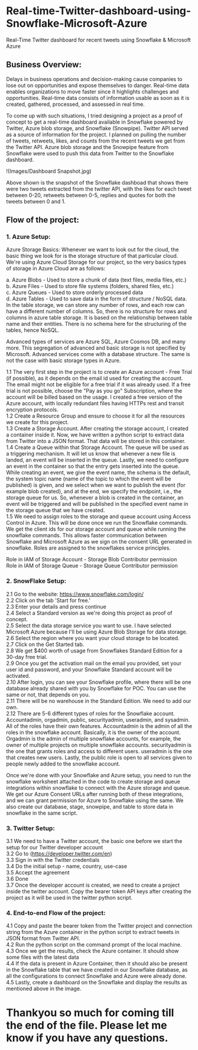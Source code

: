 # Real-time-Twitter-dashboard-using-Snowflake-Microsoft-Azure
Real-Time Twitter dashboard for recent tweets using Snowflake &amp; Microsoft Azure

## Business Overview:

Delays in business operations and decision-making cause companies to lose out on opportunities and expose themselves to danger. Real-time data enables organizations to move faster since it highlights challenges and opportunities. Real-time data consists of information usable as soon as it is created, gathered, processed, and assessed in real time. 

To come up with such situations, I tried designing a project as a proof of concept to get a real-time dashboard available in Snowflake powered by Twitter, Azure blob storage, and Snowflake (Snowpipe). Twitter API served as a source of information for the project. I planned on pulling the number of tweets, retweets, likes, and counts from the recent tweets we get from the Twitter API. Azure blob storage and the Snowpipe feature from Snowflake were used to push this data from Twitter to the Snowflake dashboard.

!(Images/Dashboard Snapshot.jpg)


Above shown is the snapshot of the Snowflake dashboad that shows there were two tweets extracted from the twitter API, with the  likes for each tweet between 0-20, retweets between 0-5, replies and quotes for both the tweets between 0 and 1. 

## Flow of the project:

### 1. Azure Setup:  

Azure Storage Basics: Whenever we want to look out for the cloud, the basic thing we look for is the storage structure of that particular cloud. We're using Azure Cloud Storage for our project, so the very basics types of storage in Azure Cloud are as follows:

  a. Azure Blobs - Used to store a chunk of data (text files, media files, etc.) <br>
  b. Azure Files - Used to store file systems (folders, shared files, etc.) <br>
  c. Azure Queues - Used to store orderly processed data <br>
  d. Azure Tables - Used to save data in the form of structure / NoSQL data. In the table storage, we can store any number of rows, and each row can have a different number of columns. So, there is no structure for rows and columns in azure table storage. It is based on the relationship between table name and their entities. There is no schema here for the structuring of the tables, hence NoSQL. <br>

  Advanced types of services are Azure SQL, Azure Cosmos DB, and many more. This segregation of advanced and basic storage is not specified by Microsoft. Advanced services come with a database structure. The same is not the case with basic storage types in Azure. 

  1.1 The very first step in the project is to create an Azure account - Free Trial (if possible), as it depends on the email id used for creating the account. The email might not be eligible for a free trial if it was already used. If a free trial is not possible, choose the "Pay as you go" Subscription, where the account will be billed based on the usage. I created a free version of the Azure account, with locally redundant files having HTTPs rest and transit encryption protocols. <br>
  1.2 Create a Resource Group and ensure to choose it for all the resources we create for this project.  
  1.3 Create a Storage Account. After creating the storage account, I created a container inside it. Now, we have written a python script to extract data from Twitter into a JSON format. That data will be stored in this container. <br>
  1.4 Create a Queue within that Storage Account. The queue will be used as a triggering mechanism. It will let us know that whenever a new file is landed, an event will be inserted in the queue. Lastly, we need to configure an event in the container so that the entry gets inserted into the queue. While creating an event, we give the event name, the schema is the default, the system topic name (name of the topic to which the event will be published) is given, and we select when we want to publish the event (for example blob created), and at the end, we specify the endpoint, i.e., the storage queue for us. So, whenever a blob is created in the container, an event will be triggered and will be published in the specified event name in the storage queue that we have created. <br> 
  1.5 We need to assign roles to the storage and queue account using Access Control in Azure. This will be done once we run the Snowflake commands. We get the client ids for our storage account and queue while running the snowflake commands. This allows faster communication between Snowflake and Microsoft Azure as we sign on the consent URL generated in snowflake. Roles are assigned to the snowflakes service principles. <br>
  
  Role in IAM of Storage Account - Storage Blob Contributor permission <br>
  Role in IAM of Storage Queue - Storage Queue Contributor permission <br>
  
### 2. SnowFlake Setup:

  2.1 Go to the website: https://www.snowflake.com/login/ <br>
  2.2 Click on the tab 'Start for free.' <br>
  2.3 Enter your details and press continue <br>
  2.4 Select a Standard version as we're doing this project as proof of concept. <br>
  2.5 Select the data storage service you want to use. I have selected Microsoft Azure because I'll be using Azure Blob Storage for data storage. <br>
  2.6 Select the region where you want your cloud storage to be located. <br>
  2.7 Click on the Get Started tab. <br>
  2.8 We get $400 worth of usage from Snowflakes Standard Edition for a 30-day free trial. <br>
  2.9 Once you get the activation mail on the email you provided, set your user id and password, and your Snowflake Standard account will be activated. <br>
  2.10 After login, you can see your Snowflake profile, where there will be one database already shared with you by Snowflake for POC. You can use the same or not, that depends on you. <br>
  2.11 There will be no warehouse in the Standard Edition. We need to add our own. <br>
  2.12 There are 5-6 different types of roles for the Snowflake account. Accountadmin, orgadmin, public, securityadmin, useradmin, and sysadmin. All of the roles have their own features. Accountadmin is the admin of all the roles in the snowflake account. Basically, it is the owner of the account. Orgadmin is the admin of multiple snowflake accounts, for example, the owner of multiple projects on multiple snowflake accounts. securityadmin is the one that grants roles and access to different users. useradmin is the one that creates new users. Lastly, the public role is open to all services given to people newly added to the snowflake account. <br>
  
  Once we're done with your Snowflake and Azure setup, you need to run the snowflake worksheet attached in the code to create storage and queue integrations within snowflake to connect with the Azure storage and queue. We get our Azure Consent URLs after running both of these integrations, and we can grant permission for Azure to Snowflake using the same. We also create our database, stage, snowpipe, and table to store data in snowflake in the same script.
  
### 3. Twitter Setup:

  3.1 We need to have a Twitter account, the basic one before we start the setup for our Twitter developer account <br>
  3.2 Go to (https://developer.twitter.com/en) <br>
  3.3 Sign in with the Twitter credentials <br>
  3.4 Do the initial setup - name, country, use-case <br>
  3.5 Accept the agreement <br>
  3.6 Done <br>
  3.7 Once the developer account is created, we need to create a project inside the twitter account. Copy the bearer token API keys after creating the project as it will be used in the twitter python script. <br>

### 4. End-to-end Flow of the project:

  4.1 Copy and paste the bearer token from the Twitter project and connection string from the Azure container in the python script to extract tweets in JSON format from Twitter API. <br>
  4.2 Run the python script on the command prompt of the local machine. <br>
  4.3 Once we get the results, check the Azure container. It should show some files with the latest data <br>
  4.4 If the data is present in Azure Container, then it should also be present in the Snowflake table that we have created in our Snowflake database, as all the configurations to connect Snowflake and Azure were already done. <br>
  4.5 Lastly, create a dashboard on the Snowflake and display the results as mentioned above in the image. <br>

# Thankyou so much for coming till the end of the file. Please let me know if you have any questions.



